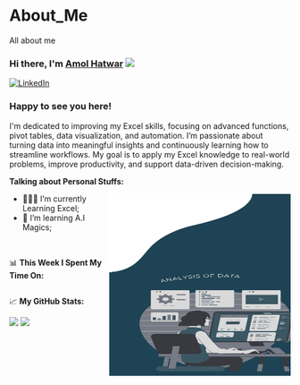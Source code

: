 # About_Me
All about me

### Hi there, I'm <a href="https://skst.in" target="_blank">Amol Hatwar</a> <img src="https://media.giphy.com/media/hvRJCLFzcasrR4ia7z/giphy.gif" width="25px">

[![LinkedIn](https://img.shields.io/badge/LinkedIn-View%20Profile-0A66C2?style=flat&logo=linkedin&logoColor=white)](https://www.linkedin.com/in/linkedin.com/in/amolhatwar/)


### Happy to see you here! 
I'm dedicated to improving my Excel skills, focusing on advanced functions, pivot tables, data visualization, and automation. I’m passionate about turning data into meaningful insights and continuously learning how to streamline workflows. My goal is to apply my Excel knowledge to real-world problems, improve productivity, and support data-driven decision-making.

**Talking about Personal Stuffs:**

<img align="right" alt="GIF" src="https://github.com/amolhatwar/About_Me/blob/817e28972bbc598eb68092f766372b027729f5e8/Blue%20Modern%20Data%20Analysis%20Your%20Story.jpg" width="325" height="325" />
 
- 👨🏻‍💻 I’m currently Learning Excel;
- 🚀 I’m learning A.I Magics;

</br>

📊 **This Week I Spent My Time On:**
<!--START_SECTION:waka-->
```text

```
<!--END_SECTION:waka-->

📈 **My GitHub Stats:**
<p>
  <img height="180em" src="https://github-readme-stats.vercel.app/api?username=amolhatwar&show_icons=true&hide_border=true&&count_private=true&include_all_commits=true" />
  <img height="180em" src="https://github-readme-stats.vercel.app/api/top-langs/?username=amolhatwar&exclude_repo=KNN-Image-Classification&show_icons=true&hide_border=true&layout=compact&langs_count=8"/>
</p>


